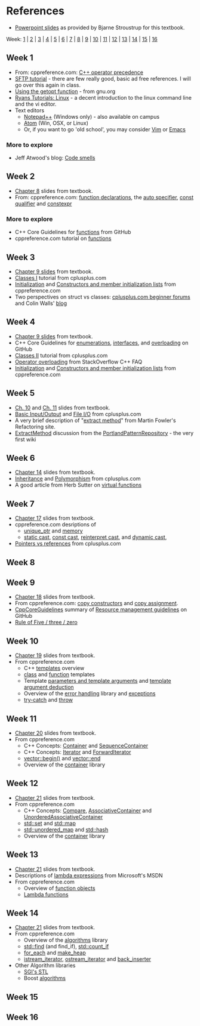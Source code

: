 References
==========

* [Powerpoint slides](http://stroustrup.com/Programming/lecture-slides.html)
as provided by Bjarne Stroustrup for this textbook.

Week: 
[1](#week-1) | 
[2](#week-2) | 
[3](#week-3) | 
[4](#week-4) | 
[5](#week-5) | 
[6](#week-6) | 
[7](#week-7) | 
[8](#week-8) | 
[9](#week-9) | 
[10](#week-10) | 
[11](#week-11) | 
[12](#week-12) | 
[13](#week-13) | 
[14](#week-14) | 
[15](#week-15) | 
[16](#week-16)

## Week 1

* From: cppreference.com: 
[C++ operator precedence](http://en.cppreference.com/w/cpp/language/operator_precedence)
* [SFTP tutorial](http://www.thegeekstuff.com/2010/06/ftp-sftp-tutorial) - there are few really good, basic ad free references. I will go over this again in class.
* [Using the getopt function](https://www.gnu.org/software/libc/manual/html_node/Using-Getopt.html) - from gnu.org
* [Ryans Tutorials: Linux](http://ryanstutorials.net/linuxtutorial/) - a decent introduction to the linux command line and the vi editor.
* Text editors
  * [Notepad++](https://notepad-plus-plus.org/) (Windows only) - also available on campus
  * [Atom](https://atom.io/) (Win, OSX, or Linux)
  * Or, if you want to go 'old school', you may consider 
    [Vim](http://www.vim.org/) or [Emacs](http://www.gnu.org/software/emacs/)

### More to explore
* Jeff Atwood's blog: [Code smells](https://blog.codinghorror.com/code-smells/)

## Week 2

* [Chapter 8](http://stroustrup.com/Programming/8_functions.ppt) slides from textbook.
* From: cppreference.com: 
  [function declarations](http://en.cppreference.com/w/cpp/language/function), 
  the [auto specifier](http://en.cppreference.com/w/cpp/language/auto), 
  [const qualifier](http://en.cppreference.com/w/cpp/language/cv) and 
  [constexpr](http://en.cppreference.com/w/cpp/language/constant_expression)

### More to explore
* C++ Core Guidelines for 
  [functions](https://github.com/isocpp/CppCoreGuidelines/blob/master/CppCoreGuidelines.md#S-functions) from GitHub
* cppreference.com tutorial on [functions](http://www.cplusplus.com/doc/tutorial/functions/)


## Week 3

* [Chapter 9 slides](http://stroustrup.com/Programming/9_classes.ppt) from textbook.
* [Classes I](http://www.cplusplus.com/doc/tutorial/classes/) tutorial from cplusplus.com
* [Initialization](http://en.cppreference.com/w/cpp/language/initialization)
   and [Constructors and member initialization lists](http://en.cppreference.com/w/cpp/language/initializer_list)
   from cppreference.com
* Two perspectives on struct vs classes: 
  [cplusplus.com beginner forums](http://www.cplusplus.com/forum/beginner/5980/)
   and Colin Walls' [blog](https://blogs.mentor.com/colinwalls/blog/2014/06/02/struct-vs-class-in-c/)

## Week 4

* [Chapter 9 slides](http://stroustrup.com/Programming/9_classes.ppt) from textbook.
* C++ Core Guidelines for 
  [enumerations](https://github.com/isocpp/CppCoreGuidelines/blob/master/CppCoreGuidelines.md#S-enum), 
  [interfaces](https://github.com/isocpp/CppCoreGuidelines/blob/master/CppCoreGuidelines.md#S-interfaces), and 
  [overloading](https://github.com/isocpp/CppCoreGuidelines/blob/master/CppCoreGuidelines.md#SS-overload) on GitHub
* [Classes II](http://www.cplusplus.com/doc/tutorial/templates/) tutorial from cplusplus.com
* [Operator overloading](http://stackoverflow.com/questions/4421706/operator-overloading/16615725) from StackOverflow C++ FAQ
* [Initialization](http://en.cppreference.com/w/cpp/language/initialization) and 
  [Constructors and member initialization lists](http://en.cppreference.com/w/cpp/language/initializer_list) from cppreference.com

## Week 5

* [Ch. 10](http://stroustrup.com/Programming/10_iostreams.ppt) and 
  [Ch. 11](http://stroustrup.com/Programming/11_custom_io.ppt) slides from textbook.
* [Basic Input/Output](http://www.cplusplus.com/doc/tutorial/basic_io/) and 
  [File I/O](http://www.cplusplus.com/doc/tutorial/files/) from cplusplus.com
* A very brief description of 
  "[extract method](http://refactoring.com/catalog/extractMethod.html)" from Martin Fowler's Refactoring site.
* [ExtractMethod](http://c2.com/cgi/wiki?ExtractMethod) discussion from the 
  [PortlandPatternRepository](http://c2.com/cgi/wiki?PortlandPatternRepository) - the very first wiki

## Week 6

* [Chapter 14](http://stroustrup.com/Programming/14_class_design.ppt) slides from textbook.
* [Inheritance](http://www.cplusplus.com/doc/tutorial/inheritance/) and 
  [Polymorphism](http://www.cplusplus.com/doc/tutorial/polymorphism/) from cplusplus.com
* A good article from Herb Sutter on [virtual functions](http://www.gotw.ca/publications/mill18.htm)


## Week 7

* [Chapter 17](http://stroustrup.com/Programming/17_free_store.ppt) slides from textbook.
* cppreference.com desriptions of 
  * [unique_ptr](http://en.cppreference.com/w/cpp/memory/unique_ptr) and 
    [memory](http://en.cppreference.com/w/cpp/memory)
  * [static cast](http://en.cppreference.com/w/cpp/language/static_cast), 
    [const cast](http://en.cppreference.com/w/cpp/language/const_cast), 
    [reinterpret cast](http://en.cppreference.com/w/cpp/language/reinterpret_cast), and 
    [dynamic cast](http://en.cppreference.com/w/cpp/language/dynamic_cast),
* [Pointers vs references](http://www.cplusplus.com/articles/ENywvCM9/) from cplusplus.com

## Week 8


## Week 9

* [Chapter 18](http://stroustrup.com/Programming/18_arrays.ppt) slides from textbook.
* From cppreference.com: [copy constructors](http://en.cppreference.com/w/cpp/language/copy_constructor) 
  and [copy assignment](http://en.cppreference.com/w/cpp/language/copy_assignment).
* [CppCoreGuidelines](http://isocpp.github.io/CppCoreGuidelines/CppCoreGuidelines) 
  summary of 
  [Resource management guidelines](https://github.com/isocpp/CppCoreGuidelines/blob/master/CppCoreGuidelines.md#S-resource) on GitHub
* [Rule of Five / three / zero](http://en.cppreference.com/w/cpp/language/rule_of_three)

## Week 10

* [Chapter 19](http://stroustrup.com/Programming/19_vector.ppt) slides from textbook.
* From cppreference.com
  * C++ [templates](http://en.cppreference.com/w/cpp/language/templates) overview
  * [class](http://en.cppreference.com/w/cpp/language/class_template) and 
    [function](http://en.cppreference.com/w/cpp/language/function_template) templates
  * Template [parameters and template arguments](http://en.cppreference.com/w/cpp/language/template_parameters) and 
    [template argument deduction](http://en.cppreference.com/w/cpp/language/template_argument_deduction)
  * Overview of the [error handling](http://en.cppreference.com/w/cpp/error) library and 
    [exceptions](http://en.cppreference.com/w/cpp/language/exceptions)
  * [try-catch](http://en.cppreference.com/w/cpp/language/try_catch) and 
    [throw](http://en.cppreference.com/w/cpp/language/throw)

## Week 11

* [Chapter 20](http://stroustrup.com/Programming/20_containers.ppt) slides from textbook.
* From cppreference.com
  * C++ Concepts: [Container](http://en.cppreference.com/w/cpp/concept/Container) and 
    [SequenceContainer](http://en.cppreference.com/w/cpp/concept/SequenceContainer)
  * C++ Concepts: [Iterator](http://en.cppreference.com/w/cpp/concept/Iterator) and 
    [ForwardIterator](http://en.cppreference.com/w/cpp/concept/ForwardIterator)
  * [vector::begin()](http://en.cppreference.com/w/cpp/container/vector/begin) and 
    [vector::end](http://en.cppreference.com/w/cpp/container/vector/end)
  * Overview of the [container](http://en.cppreference.com/w/cpp/container) library

## Week 12

* [Chapter 21](http://stroustrup.com/Programming/21_algorithms.ppt) slides from textbook.
* From cppreference.com
  * C++ Concepts: 
    [Compare](http://en.cppreference.com/w/cpp/concept/Compare), 
    [AssociativeContainer](http://en.cppreference.com/w/cpp/concept/AssociativeContainer) and 
    [UnorderedAssociativeContainer](http://en.cppreference.com/w/cpp/concept/UnorderedAssociativeContainer)
  * [std::set](http://en.cppreference.com/w/cpp/container/set) and 
    [std::map](http://en.cppreference.com/w/cpp/container/map)
  * [std::unordered_map](http://en.cppreference.com/w/cpp/container/unordered_map) and 
    [std::hash](http://en.cppreference.com/w/cpp/utility/hash)
  * Overview of the [container](http://en.cppreference.com/w/cpp/container) library

## Week 13

* [Chapter 21](http://stroustrup.com/Programming/21_algorithms.ppt) slides from textbook.
* Descriptions of [lambda expressions](https://msdn.microsoft.com/en-us/library/dd293608.aspx)
  from Microsoft's MSDN
* From cppreference.com
  * Overview of [function objects](http://en.cppreference.com/w/cpp/utility/functional)
  * [Lambda functions](http://en.cppreference.com/w/cpp/language/lambda)

## Week 14

* [Chapter 21](http://stroustrup.com/Programming/21_algorithms.ppt) slides from textbook.
* From cppreference.com
  * Overview of the [algorithms](http://en.cppreference.com/w/cpp/algorithm) library
  * [std::find](http://en.cppreference.com/w/cpp/algorithm/find) (and find_if), 
    [std::count_if](http://en.cppreference.com/w/cpp/algorithm/count_if)
  * [for_each](http://en.cppreference.com/w/cpp/algorithm/for_each) and 
    [make_heap](http://en.cppreference.com/w/cpp/algorithm/make_heap)
  * [istream_iterator](http://en.cppreference.com/w/cpp/iterator/istream_iterator), 
    [ostream_iterator](http://en.cppreference.com/w/cpp/iterator/ostream_iterator) and 
    [back_inserter](http://en.cppreference.com/w/cpp/iterator/back_inserter)
* Other Algorithm libraries
  * [SGI's STL](http://www.sgi.com/tech/stl/)
  * Boost [algorithms](http://www.boost.org/doc/libs/1_62_0/libs/libraries.htm#Algorithms)

## Week 15


## Week 16


